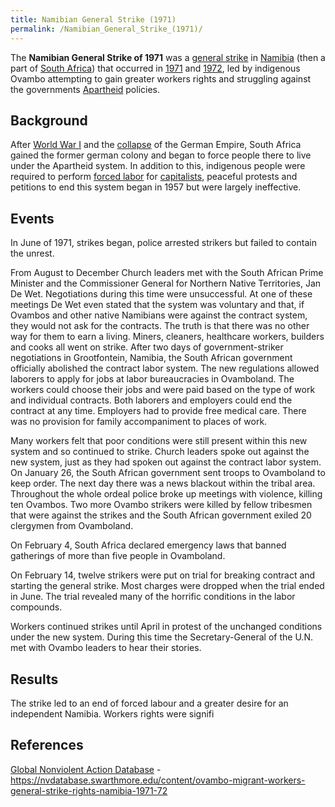```yaml
---
title: Namibian General Strike (1971)
permalink: /Namibian_General_Strike_(1971)/
---
```


The **Namibian General Strike of 1971** was a [general
strike](List_of_General_Strikes "wikilink") in
[Namibia](Namibia "wikilink") (then a part of [South
Africa](South_Africa "wikilink")) that occurred in
[1971](Timeline_of_Libertarian_Socialism_in_Southern_Africa "wikilink")
and [1972](Revolutions_of_1967_-_1975 "wikilink"), led by indigenous
Ovambo attempting to gain greater workers rights and struggling against
the governments [Apartheid](Apartheid_(South_Africa) "wikilink")
policies.

## Background

After [World War I](World_War_I "wikilink") and the
[collapse](German_Revolution_(1918) "wikilink") of the German Empire,
South Africa gained the former german colony and began to force people
there to live under the Apartheid system. In addition to this,
indigenous people were required to perform [forced
labor](Slavery "wikilink") for [capitalists](Capitalism "wikilink"),
peaceful protests and petitions to end this system began in 1957 but
were largely ineffective.

## Events

In June of 1971, strikes began, police arrested strikers but failed to
contain the unrest.

From August to December Church leaders met with the South African Prime
Minister and the Commissioner General for Northern Native Territories,
Jan De Wet. Negotiations during this time were unsuccessful. At one of
these meetings De Wet even stated that the system was voluntary and
that, if Ovambos and other native Namibians were against the contract
system, they would not ask for the contracts. The truth is that there
was no other way for them to earn a living. Miners, cleaners, healthcare
workers, builders and cooks all went on strike. After two days of
government-striker negotiations in Grootfontein, Namibia, the South
African government officially abolished the contract labor system. The
new regulations allowed laborers to apply for jobs at labor
bureaucracies in Ovamboland. The workers could choose their jobs and
were paid based on the type of work and individual contracts. Both
laborers and employers could end the contract at any time. Employers had
to provide free medical care. There was no provision for family
accompaniment to places of work.

Many workers felt that poor conditions were still present within this
new system and so continued to strike. Church leaders spoke out against
the new system, just as they had spoken out against the contract labor
system. On January 26, the South African government sent troops to
Ovamboland to keep order. The next day there was a news blackout within
the tribal area. Throughout the whole ordeal police broke up meetings
with violence, killing ten Ovambos. Two more Ovambo strikers were killed
by fellow tribesmen that were against the strikes and the South African
government exiled 20 clergymen from Ovamboland.

On February 4, South Africa declared emergency laws that banned
gatherings of more than five people in Ovamboland.

On February 14, twelve strikers were put on trial for breaking contract
and starting the general strike. Most charges were dropped when the
trial ended in June. The trial revealed many of the horrific conditions
in the labor compounds.

Workers continued strikes until April in protest of the unchanged
conditions under the new system. During this time the Secretary-General
of the U.N. met with Ovambo leaders to hear their stories.

## Results

The strike led to an end of forced labour and a greater desire for an
independent Namibia. Workers rights were signifi

## References

[Global Nonviolent Action
Database](Global_Nonviolent_Action_Database "wikilink") -
<https://nvdatabase.swarthmore.edu/content/ovambo-migrant-workers-general-strike-rights-namibia-1971-72>
